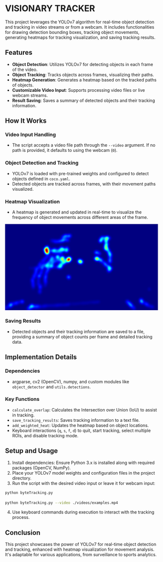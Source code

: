 # VISIONARY TRACKER

This project leverages the YOLOv7 algorithm for real-time object detection and tracking in video streams or from a webcam. It includes functionalities for drawing detection bounding boxes, tracking object movements, generating heatmaps for tracking visualization, and saving tracking results.

## Features

- **Object Detection**: Utilizes YOLOv7 for detecting objects in each frame of the video.
- **Object Tracking**: Tracks objects across frames, visualizing their paths.
- **Heatmap Generation**: Generates a heatmap based on the tracked paths of objects.
- **Customizable Video Input**: Supports processing video files or live webcam streams.
- **Result Saving**: Saves a summary of detected objects and their tracking information.

## How It Works

### Video Input Handling
- The script accepts a video file path through the `--video` argument. If no path is provided, it defaults to using the webcam (`0`).

### Object Detection and Tracking
- YOLOv7 is loaded with pre-trained weights and configured to detect objects defined in `coco.yaml`.
- Detected objects are tracked across frames, with their movement paths visualized.

### Heatmap Visualization
- A heatmap is generated and updated in real-time to visualize the frequency of object movements across different areas of the frame.

![Heatmap Visualization](https://github.com/ynsemreth/VisionaryTracker/blob/main/final_heatmap.jpg)


### Saving Results
- Detected objects and their tracking information are saved to a file, providing a summary of object counts per frame and detailed tracking data.

## Implementation Details

### Dependencies
- argparse, cv2 (OpenCV), numpy, and custom modules like `object_detector` and `utils.detections`.

### Key Functions
- `calculate_overlap`: Calculates the Intersection over Union (IoU) to assist in tracking.
- `save_tracking_results`: Saves tracking information to a text file.
- `add_weighted_heat`: Updates the heatmap based on object locations.
- Keyboard interactions (`q`, `s`, `f`, `d`) to quit, start tracking, select multiple ROIs, and disable tracking mode.

## Setup and Usage

1. Install dependencies: Ensure Python 3.x is installed along with required packages (OpenCV, NumPy).
2. Place your YOLOv7 model weights and configuration files in the project directory.
3. Run the script with the desired video input or leave it for webcam input:
```sh
python byteTracking.py

python byteTracking.py --video ./videos/examples.mp4
```

4. Use keyboard commands during execution to interact with the tracking process.

## Conclusion

This project showcases the power of YOLOv7 for real-time object detection and tracking, enhanced with heatmap visualization for movement analysis. It's adaptable for various applications, from surveillance to sports analytics.

